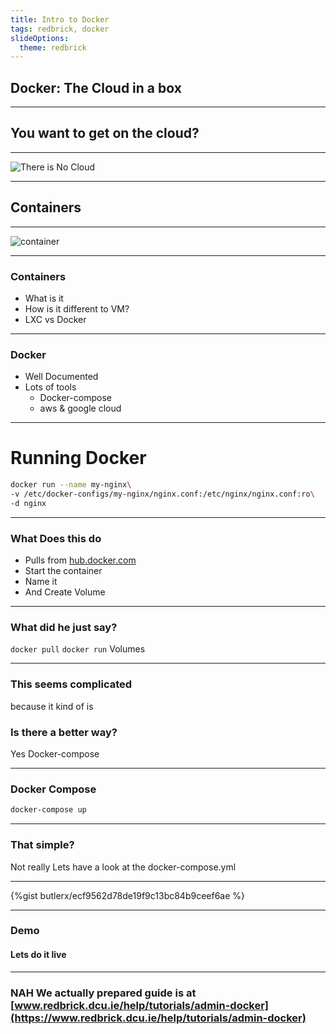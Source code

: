 ```yaml
---
title: Intro to Docker
tags: redbrick, docker
slideOptions:
  theme: redbrick
---
```


## Docker: The Cloud in a box

---

## You want to get on the cloud?

---

![There is No Cloud](https://i.imgur.com/WO3P9w2.png)

---

## Containers

---

![container](https://i.imgur.com/mwFYmzx.jpg)

---

### Containers

- What is it
- How is it different to VM?
- LXC vs Docker

---

### Docker

- Well Documented<!-- .element: class="fragment" data-fragment-index="1" -->
- Lots of tools<!-- .element: class="fragment" data-fragment-index="2" -->
  - Docker-compose<!-- .element: class="fragment" data-fragment-index="3" -->
  - aws & google
    cloud<!-- .element: class="fragment" data-fragment-index="4" -->

---

# Running Docker

```bash
docker run --name my-nginx\
-v /etc/docker-configs/my-nginx/nginx.conf:/etc/nginx/nginx.conf:ro\
-d nginx
```

---

### What Does this do

- Pulls from [hub.docker.com](https://hub.docker.com)
- Start the container
- Name it
- And Create Volume

---

### What did he just say?

`docker pull` `docker run` Volumes

---

### This seems complicated

because it kind of is<!-- .element: class="fragment" data-fragment-index="1" -->

### Is there a better way?<!-- .element: class="fragment" data-fragment-index="2" -->

Yes Docker-compose<!-- .element: class="fragment" data-fragment-index="3" -->

---

### Docker Compose

```bash
docker-compose up
```

---

### That simple?

Not really Lets have a look at the docker-compose.yml

---

{%gist butlerx/ecf9562d78de19f9c13bc84b9ceef6ae %}

---

### Demo

#### Lets do it live

---

### NAH We actually prepared guide is at [www.redbrick.dcu.ie/help/tutorials/admin-docker](https://www.redbrick.dcu.ie/help/tutorials/admin-docker)
